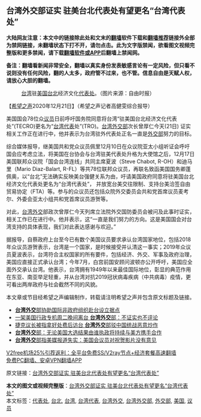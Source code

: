 <h2>台湾外交部证实 驻美台北代表处有望更名“台湾代表处”</h2> <p class="notice"><b>大陆网友注意：本文中的链接除此处和文末的<a href="https://github.com/bannedbook/fanqiang" >翻墙</a>软件下载和<a href="https://github.com/killgcd/justmysocks/blob/master/README.md">翻墙推荐</a>链接外全部为禁网链接，未翻墙状态下打不开，请勿点击。此为文字版禁闻，欲看图文视频完整版和更多禁闻，请下载<a href="https://github.com/bannedbook/fanqiang">翻墙软件或APP</a>后翻墙上禁闻网。</p><p>备注：翻墙看新闻非常安全，翻墙以真实身份发表敏感言论有一定风险，但只看不说则没有任何风险，翻的人太多，政府管不过来，也不管。信息自由是天赋人权，请放心大胆的翻墙。</b></p>  <div class="entry"> <figure><figcaption><a href="https://www.bannedbook.org/bnews/tag/%e5%8f%b0%e6%b9%be/" class="st_tag internal_tag" rel="tag" title="标签 台湾 下的日志">台湾</a>驻<a href="https://www.bannedbook.org/bnews/tag/%e7%be%8e%e5%9b%bd/" class="st_tag internal_tag" rel="tag" title="标签 美国 下的日志">美国</a><a href="https://www.bannedbook.org/bnews/tag/%e5%8f%b0%e5%8c%97/" class="st_tag internal_tag" rel="tag" title="标签 台北 下的日志">台北</a>经济文化<a href="https://www.bannedbook.org/bnews/tag/%E4%BB%A3%E8%A1%A8%E5%A4%84/" class="st_tag internal_tag" rel="tag" title="标签 代表处 下的日志">代表处</a>。（图片来源：自由时报）</figcaption></figure> <p>【<span class='wp_keywordlink_affiliate'><a href="https://www.soundofhope.org" title="希望之声" target="_blank">希望之声</a></span>2020年12月21日】（希望之声记者高健雯综合报导）</p> <p>美国国会78位众<a href="https://www.bannedbook.org/bnews/tag/%e8%ae%ae%e5%91%98/" class="st_tag internal_tag" rel="tag" title="标签 议员 下的日志">议员</a>日前呼吁国务院同意将台湾“驻美国台北经济文化代表处”(TECRO)更名为“<a href="https://www.bannedbook.org/bnews/tag/%E5%8F%B0%E6%B9%BE%E4%BB%A3%E8%A1%A8/" class="st_tag internal_tag" rel="tag" title="标签 台湾代表 下的日志">台湾代表</a>处”(TRO)。<a href="https://www.bannedbook.org/bnews/tag/%e5%8f%b0%e6%b9%be%e5%a4%96%e4%ba%a4%e9%83%a8/" class="st_tag internal_tag" rel="tag" title="标签 台湾外交部 下的日志">台湾外交部</a>次长曾厚仁今天(21日) 证实相关工作正在进行中，他并表示为台湾驻外代表处正名一直是<a href="https://www.bannedbook.org/bnews/tag/%E5%A4%96%E4%BA%A4%E9%83%A8/" class="st_tag internal_tag" rel="tag" title="标签 外交部 下的日志">外交部</a>努力的目标。</p>  <p>综合媒体报导，继美国共和党众议员佩里12月10日在众议院亚太小组听证会呼吁国会应考虑立法，将美国在台协会与台湾驻美代表处升格为大使馆之后，12月17日美国联邦众议院「国会台湾连线」共同主席夏波（Steve Chabot, R-OH）和迪马里（Mario Diaz-Balart, R-FL）等共78位联邦众议员，再联名致函美国国务卿蓬佩奥，以“台北”无法确实反映美台强健关系为由，吁请美国政府同意将驻美国台北经济文化代表处更名为“台湾代表处”， 并放宽台美交往限制、支持台美洽签自由贸易协定（FTA）等。参与的众议员还包括众院外交委员会共和党首席议员麦考尔、外委会亚太小组共和党首席议员游贺等。</p> <p>对此，<a href="https://www.bannedbook.org/bnews/tag/%E5%8F%B0%E6%B9%BE%E5%A4%96%E4%BA%A4/" class="st_tag internal_tag" rel="tag" title="标签 台湾外交 下的日志">台湾外交</a>部政次曾厚仁今天列席立法院外交国防委员会被问及此事时证实，相关工作已在进行中。他并表示，这“一直是我们努力的方向。这是美国国会对台湾支持的具体表现，我们对此表达感谢与欢迎。”</p>  <p>据报导，自蔡政府上台至今已有数个美国议员要求承认台湾国家地位，包括2018年众议员游贺表示，台湾是一个国家，是时候接受并认清这一事实；2019年众议员夏波表示，台湾符合主权国家的所有要件，包括经济、外交、军事及政府治理，美国应直接正式承认台湾；今年7月，白宫前国安顾问波顿亦公开呼吁，美国应全面外交承认台湾。他表示，台湾拥有1949年以来最佳国际地位，彰显的典范作用在东亚、南亚举足轻重，并从台湾对抗2019冠状病毒疾病（中共病毒）疫情，更可看出两岸政府与社会截然不同的风貌。</p> <p>本文章或节目经希望之声编辑制作，转载请注明希望之声并包含原文标题及链接。</p>  <ul class='op-related-articles' title='相关阅读'> <li><a href='https://www.bannedbook.org/bnews/taiwannews/20201201/1440153.html' target='_blank'><b>台湾外交</b>部协助国际非政府组织赴台设立据点</a></li> <li><a href='https://www.bannedbook.org/bnews/ssgc/20201124/1436370.html' target='_blank'>一架美国行政专机周二晚间离台 <b>台湾外交</b>部：不证实也不评论</a></li> <li><a href='https://www.bannedbook.org/bnews/headline/20201113/1430159.html' target='_blank'>捷克议长被指拿好处费后访台 <b>台湾外交</b>部驳中国统战恶意炒作</a></li> <li><a href='https://www.bannedbook.org/bnews/taiwannews/20201101/1423900.html' target='_blank'><b>台湾外交</b>部：无论美国大选结果由谁执政将持续与美方携手合作</a></li> <li><a href='https://www.bannedbook.org/bnews/baitai/20201031/1423484.html' target='_blank'><b>台湾外交</b>部指美媒报道失实：美国会议员对祝贺影片没有意见</a></li> </ul> <p class="texttj"> <a href="https://github.com/bannedbook/fanqiang/wiki/V2ray%E6%9C%BA%E5%9C%BA" target="_blank">V2free机场25%引荐返利：全平台免费SS/V2ray节点+经济套餐高速翻墙</a><br/> <a href="https://github.com/bannedbook/fanqiang/wiki/%E7%A6%81%E9%97%BB%E7%BD%91%E5%AE%89%E5%8D%93%E7%BF%BB%E5%A2%99%E6%96%B0%E9%97%BBAPP" target="_blank">免费PC翻墙、安卓VPN翻墙APP</a></p><p>原文链接：<a class="src_link"  href="https://www.soundofhope.org/post/455746" target="_blank">台湾外交部证实 驻美台北代表处有望更名“台湾代表处”</a></p><a name='sharetosocial'></a>       <div><b>本文的图文或视频完整版</b>：<a href='https://www.bannedbook.org/bnews/comments/20201221/1452161.html'>台湾外交部证实 驻美台北代表处有望更名“台湾代表处”</a></div>  </div><!--END ENTRY--> <div class="postfooter"> <div>本文标签：<a href="https://www.bannedbook.org/bnews/tag/%E4%BB%A3%E8%A1%A8%E5%A4%84/" rel="tag">代表处</a>, <a href="https://www.bannedbook.org/bnews/tag/%e5%8f%b0%e5%8c%97/" rel="tag">台北</a>, <a href="https://www.bannedbook.org/bnews/tag/%e5%8f%b0%e6%b9%be/" rel="tag">台湾</a>, <a href="https://www.bannedbook.org/bnews/tag/%E5%8F%B0%E6%B9%BE%E4%BB%A3%E8%A1%A8/" rel="tag">台湾代表</a>, <a href="https://www.bannedbook.org/bnews/tag/%E5%8F%B0%E6%B9%BE%E5%A4%96%E4%BA%A4/" rel="tag">台湾外交</a>, <a href="https://www.bannedbook.org/bnews/tag/%e5%8f%b0%e6%b9%be%e5%a4%96%e4%ba%a4%e9%83%a8/" rel="tag">台湾外交部</a>, <a href="https://www.bannedbook.org/bnews/tag/%E5%A4%96%E4%BA%A4%E9%83%A8/" rel="tag">外交部</a>, <a href="https://www.bannedbook.org/bnews/tag/%e7%be%8e%e5%9b%bd/" rel="tag">美国</a>, <a href="https://www.bannedbook.org/bnews/tag/%e8%ae%ae%e5%91%98/" rel="tag">议员</a></div>  </div><!--END POSTFOOTER--> 